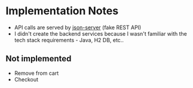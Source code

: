 # Implementation Notes

- API calls are served by [json-server](https://github.com/typicode/json-server) (fake REST API)
- I didn't create the backend services because I wasn't familiar with the tech stack requirements - Java, H2 DB, etc..

## Not implemented

- Remove from cart
- Checkout
